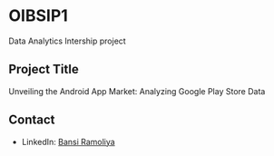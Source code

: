 # OIBSIP1
Data Analytics Intership project

## Project Title
  Unveiling the Android App Market: Analyzing Google Play Store Data
## Contact
- LinkedIn: [Bansi Ramoliya](https://www.linkedin.com/in/gecr-ai230200143051)

